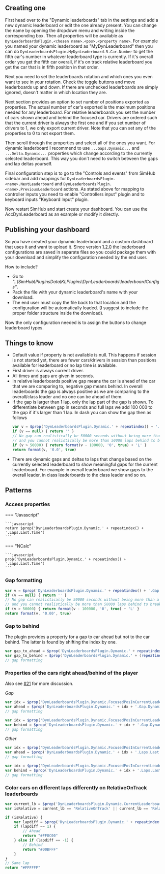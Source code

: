 ## Creating one

First head over to the "Dynamic leaderboards" tab in the settings and add a new dynamic leaderboard or edit the one 
already present. 
You can change the name by opening the dropdown menu and writing inside the corresponding box. 
Then all properties will be available as `DynLeaderboardsPlugin.<chosen name>.<pos>.<property name>`. 
For example you named your dynamic leaderboard as "MyDynLeaderboard" then you can do 
`DynLeaderboardsPlugin.MyDynLeaderboard.5.Car.Number` to get the fifth car's number in whatever leaderboard type is currently. 
If it's overall order you get the fifth car overall, if it's on track relative leaderboard you get the car that is in 
fifth position in that order.

Next you need to set the leaderboards rotation and which ones you even want to see in your rotation. 
Check the toggle buttons and move leaderboards up and down. 
If there are unchecked leaderboards are simply ignored, doesn't matter in which location they are.

Next section provides an option to set number of positions exported as properties. 
The actual number of car's exported is the maximum positions needed for any leaderboard. 
For relative leaderboards you set the number of cars shown ahead and behind the focused car. 
Drivers are ordered such that the current driver is always the first one and if you set number of drivers to 1, 
we only export current driver. 
Note that you can set any of the properties to 0 to not export them.

Then scroll through the properties and select all of the ones you want. 
For dynamic leaderboard I recommend to use `...Gaps.Dynamic...` and `...Delta.Dynamic...` properties which change 
according to the currently selected leaderboard. This way you don't need to switch between the gaps and lap deltas yourself.

Final configuration step is to go to the "Controls and events" from SimHub sidebar and add mappings 
for `DynLeaderboardsPlugin.<name>.NextLeaderboard` and `DynLeaderboardsPlugin.<name>.PreviousLeaderboard` actions. 
As stated above for mapping to controller inputs you need to enable "Controllers input" plugin and to keyboard inputs 
"Keyboard Input" plugin.

Now restart SimHub and start create your dashboard. 
You can use the AccDynLeaderboard as an example or modify it directly.

## Publishing your dashboard

So you have created your dynamic leaderboard and a custom dashboard that uses it and want to upload it. 
Since version [1.2.0](https://github.com/kaiusl/KLPlugins.DynLeaderboards/releases/tag/v1.2.0) the leaderboard 
configurations are saved in separate files so you could package them with your download and simplify the configuration 
needed by the end user. 

How to include?

- Go to *"..\SimHub\PluginsData\KLPlugins\DynLeaderboards\leaderboardConfigs"*.
- Pack the file with your dynamic leaderboard's name with your download.
- The end user must copy the file back to that location and the configuration will be automatically loaded. 
  (I suggest to include the proper folder structure inside the download).

Now the only configuration needed is to assign the buttons to change leaderboard types.

## Things to know

- Default value if property is not available is null. This happens if session is not started yet, there are fewer
  cars/drivers in session than positions available for leaderboard or no lap time is available.
- First driver is always current driver.
- All times and gaps are given in seconds.
- In relative leaderboards positive gap means the car is ahead of the car that we are comparing to, negative gap means behind.
  In overall leaderboards the gap is always positive as we are comparing to the overall/class leader and no one can be ahead of them.
- If the gap is larger than 1 lap, only the lap part of the gap is shown. To differentiate between gap in seconds and 
  full laps we add 100 000 to the gap if it's larger than 1 lap. In dash you can show the gap then as follows
    ```javascript
	var v = $prop('DynLeaderboardsPlugin.Dynamic.' + repeatindex() + '.Gap.Dynamic.ToFocused')
	if (v == null) { return '' }
	// No gap can realistically be 50000 seconds without being more than a lap
	// and you cannot realistically be more than 50000 laps behind to break following
	if (v > 50000) { return format(v - 100000, '0', true) + 'L' }
	return format(v, '0.0', true)
	```
- There are dynamic gaps and deltas to laps that change based on the currently selected leaderboard to show meaningful 
  gaps for the current leaderboard. 
  For example in overall leaderboard we show gaps to the overall leader, in class leaderboards to the class leader and so on.

## Patterns

### Access properties

=== "Javascript"

    ```javascript
    return $prop('DynLeaderboardsPlugin.Dynamic.' + repeatindex() + '.Laps.Last.Time')
    ```

=== "NCalc"

    ```javascript
    prop('DynLeaderboardsPlugin.Dynamic.' + repeatindex() + '.Laps.Last.Time')
    ```

### Gap formatting

```javascript
var v = $prop('DynLeaderboardsPlugin.Dynamic.' + repeatindex() + '.Gap.Dynamic.ToFocused')
if (v == null) { return '' }
// No gap can realistically be 50000 seconds without being more than a lap
// and you cannot realistically be more than 50000 laps behind to break following
if (v > 50000) { return format(v - 100000, '0', true) + 'L' }
return format(v, '0.00', true)
```

### Gap to behind

The plugin provides a property for a gap to car ahead but not to the car behind. The latter is found by shifting the index by one.

```javascript
var gap_to_ahead = $prop('DynLeaderboardsPlugin.Dynamic.' + repeatindex() + '.Gap.Dynamic.ToAhead')
var gap_to_behind = $prop('DynLeaderboardsPlugin.Dynamic.' + (repeatindex() + 1) + '.Gap.Dynamic.ToAhead')
// gap formatting
```

### Properties of the cars right ahead/behind of the player

Also see [#21](https://github.com/kaiusl/KLPlugins.DynLeaderboards/discussions/21) for more discussion.

*Gap*

```javascript
var idx = $prop('DynLeaderboardsPlugin.Dynamic.FocusedPosInCurrentLeaderboard') + 1
var ahead = $prop('DynLeaderboardsPlugin.Dynamic.' + idx + '.Gap.Dynamic.ToAhead')
// gap formatting
```
```javascript
var idx = $prop('DynLeaderboardsPlugin.Dynamic.FocusedPosInCurrentLeaderboard') + 2
var behind = $prop('DynLeaderboardsPlugin.Dynamic.' + idx + '.Gap.Dynamic.ToAhead')
// gap formatting
```

*Other*

```javascript
var idx = $prop('DynLeaderboardsPlugin.Dynamic.FocusedPosInCurrentLeaderboard')
var ahead = $prop('DynLeaderboardsPlugin.Dynamic.' + idx + '.Laps.Last.Time')
// gap formatting
```
```javascript
var idx = $prop('DynLeaderboardsPlugin.Dynamic.FocusedPosInCurrentLeaderboard') + 2
var behind = $prop('DynLeaderboardsPlugin.Dynamic.' + idx + '.Laps.Last.Time')
// gap formatting
```

### Color cars on different laps differently on RelativeOnTrack leaderboards

```javascript
var current_lb = $prop('DynLeaderboardsPlugin.Dynamic.CurrentLeaderboard')
var isRelative = current_lb == 'RelativeOnTrack' || current_lb == 'RelativeOnTrackWoPit'

if (isRelative) {
    var lapdiff = $prop('DynLeaderboardsPlugin.Dynamic.' + repeatindex() + '.RelativeOnTrackLapDiff')
    if (lapdiff == 1) {
        // Ahead
        return "#FF8C00"
    } else if (lapdiff == -1) {
        // Behind
        return "#00BFFF"
    }
}
// Same lap
return "#FFFFFF"
```